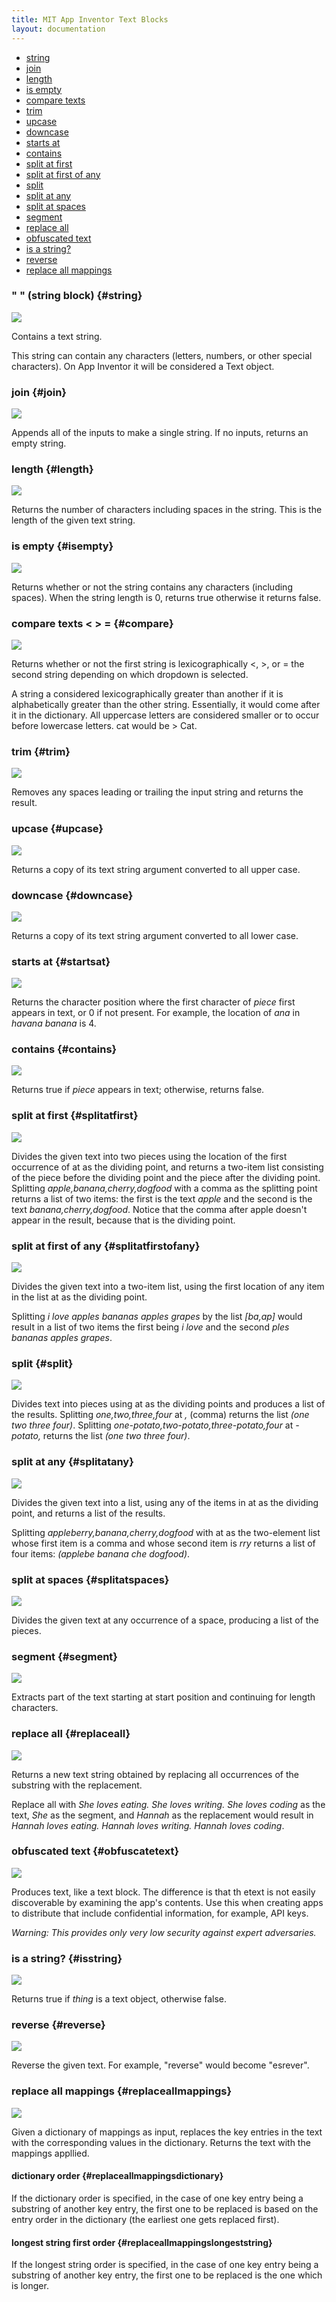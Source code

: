 ```yaml
---
title: MIT App Inventor Text Blocks
layout: documentation
---
```


* [string](#string)
* [join](#join)
* [length](#length)
* [is empty](#isempty)
* [compare texts](#compare)
* [trim](#trim)
* [upcase](#upcase)
* [downcase](#downcase)
* [starts at](#startsat)
* [contains](#contains)
* [split at first](#splitatfirst)
* [split at first of any](#splitatfirstofany)
* [split](#split)
* [split at any](#splitatany)
* [split at spaces](#splitatspaces)
* [segment](#segment)
* [replace all](#replaceall)
* [obfuscated text](#obfuscatetext)
* [is a string?](#isstring)
* [reverse](#reverse)
* [replace all mappings](#replaceallmappings)

### " " (string block)   {#string}

![](images/text/string.png)

Contains a text string.

This string can contain any characters (letters, numbers, or other special characters). On App Inventor it will be considered a Text object.

### join   {#join}

![](images/text/join.png)

Appends all of the inputs to make a single string. If no inputs, returns an empty string.

### length   {#length}

![](images/text/length.png)

Returns the number of characters including spaces in the string. This is the length of the given text string.

### is empty   {#isempty}

![](images/text/isempty.png)

Returns whether or not the string contains any characters (including spaces). When the string length is 0, returns true otherwise it returns false.

### compare texts < > =   {#compare}

![](images/text/compare.gif)

Returns whether or not the first string is lexicographically <, >, or = the second string depending on which dropdown is selected.

A string a considered lexicographically greater than another if it is alphabetically greater than the other string. Essentially, it would come after it in the dictionary. All uppercase letters are considered smaller or to occur before lowercase letters. cat would be > Cat.

### trim   {#trim}

![](images/text/trim.png)

Removes any spaces leading or trailing the input string and returns the result.

### upcase   {#upcase}

![](images/text/upcase.png)

Returns a copy of its text string argument converted to all upper case.

### downcase   {#downcase}

![](images/text/downcase.png)

Returns a copy of its text string argument converted to all lower case.

### starts at   {#startsat}

![](images/text/startsat.png)

Returns the character position where the first character of *piece* first appears in text, or 0 if not present. For example, the location of *ana* in *havana banana* is 4.

### contains   {#contains}

![](images/text/contains.png)

Returns true if *piece* appears in text; otherwise, returns false.

### split at first   {#splitatfirst}

![](images/text/splitatfirst.png)

Divides the given text into two pieces using the location of the first occurrence of at as the dividing point, and returns a two-item list consisting of the piece before the dividing point and the piece after the dividing point. Splitting *apple,banana,cherry,dogfood* with a comma as the splitting point returns a list of two items: the first is the text *apple* and the second is the text *banana,cherry,dogfood*. Notice that the comma after apple doesn't appear in the result, because that is the dividing point.

### split at first of any   {#splitatfirstofany}

![](images/text/splitatfirstofany.png)

Divides the given text into a two-item list, using the first location of any item in the list at as the dividing point.

Splitting *i love apples bananas apples grapes* by the list *[ba,ap]* would result in a list of two items the first being *i love* and the second *ples bananas apples grapes*.

### split   {#split}

![](images/text/split.png)

Divides text into pieces using at as the dividing points and produces a list of the results. Splitting *one,two,three,four* at *,* (comma) returns the list *(one two three four)*. Splitting *one-potato,two-potato,three-potato,four* at *-potato,* returns the list *(one two three four)*.

### split at any   {#splitatany}

![](images/text/splitatany.png)

Divides the given text into a list, using any of the items in at as the dividing point, and returns a list of the results.

Splitting *appleberry,banana,cherry,dogfood* with at as the two-element list whose first item is a comma and whose second item is *rry* returns a list of four items: *(applebe banana che dogfood)*.

### split at spaces   {#splitatspaces}

![](images/text/splitatspaces.png)

Divides the given text at any occurrence of a space, producing a list of the pieces.

### segment   {#segment}

![](images/text/segment.png)

Extracts part of the text starting at start position and continuing for length characters.

### replace all   {#replaceall}

![](images/text/replaceall.png)

Returns a new text string obtained by replacing all occurrences of the substring with the replacement.

Replace all with *She loves eating. She loves writing. She loves coding* as the text, *She* as the segment, and *Hannah* as the replacement would result in *Hannah loves eating. Hannah loves writing. Hannah loves coding*.

### obfuscated text   {#obfuscatetext}

![](images/text/obfuscatetext.png)

Produces text, like a text block.  The difference is that th etext is not easily discoverable by examining the app's contents.  Use this when creating apps to distribute that include confidential information, for example, API keys.

*Warning: This provides only very low security against expert adversaries.*

### is a string?   {#isstring}

![](images/text/isstring.png)

Returns true if *thing* is a text object, otherwise false.

### reverse   {#reverse}

![](images/text/text_reverse.png)

Reverse the given text. For example, "reverse" would become "esrever".

### replace all mappings {#replaceallmappings}

![](images/text/replaceallmappings.png)

Given a dictionary of mappings as input, replaces the key entries in the text with the corresponding values in the dictionary.
Returns the text with the mappings appllied.

#### dictionary order {#replaceallmappingsdictionary}

If the dictionary order is specified, in the case of one key entry being a substring of another key entry, the first one to be replaced
is based on the entry order in the dictionary (the earliest one gets replaced first).

#### longest string first order {#replaceallmappingslongeststring}

If the longest string order is specified, in the case of one key entry being a substring of another key entry, the first one to be replaced
is the one which is longer.